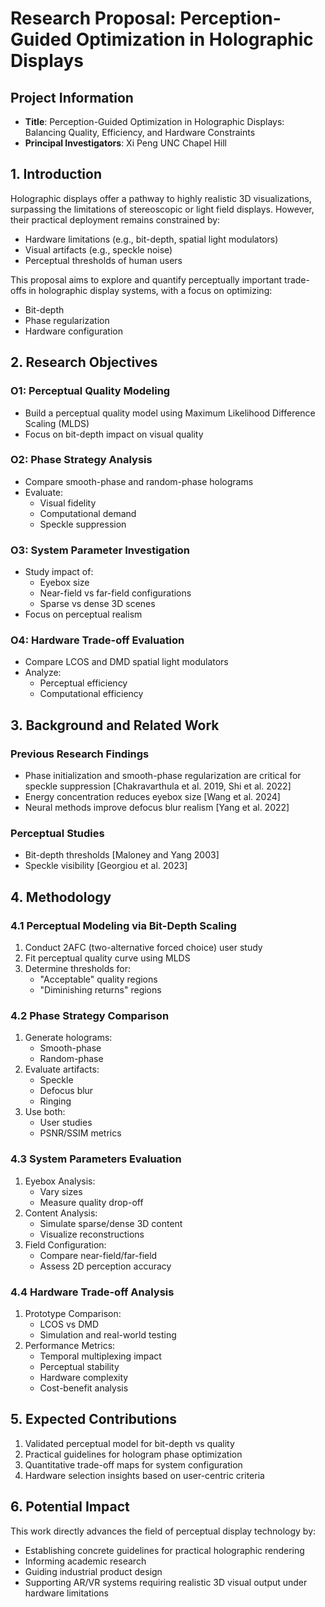 # Research Proposal: Perception-Guided Optimization in Holographic Displays

## Project Information
- **Title**: Perception-Guided Optimization in Holographic Displays: Balancing Quality, Efficiency, and Hardware Constraints
- **Principal Investigators**: Xi Peng UNC Chapel Hill

## 1. Introduction
Holographic displays offer a pathway to highly realistic 3D visualizations, surpassing the limitations of stereoscopic or light field displays. However, their practical deployment remains constrained by:

- Hardware limitations (e.g., bit-depth, spatial light modulators)
- Visual artifacts (e.g., speckle noise)
- Perceptual thresholds of human users

This proposal aims to explore and quantify perceptually important trade-offs in holographic display systems, with a focus on optimizing:
- Bit-depth
- Phase regularization
- Hardware configuration

## 2. Research Objectives

### O1: Perceptual Quality Modeling
- Build a perceptual quality model using Maximum Likelihood Difference Scaling (MLDS)
- Focus on bit-depth impact on visual quality

### O2: Phase Strategy Analysis
- Compare smooth-phase and random-phase holograms
- Evaluate:
  - Visual fidelity
  - Computational demand
  - Speckle suppression

### O3: System Parameter Investigation
- Study impact of:
  - Eyebox size
  - Near-field vs far-field configurations
  - Sparse vs dense 3D scenes
- Focus on perceptual realism

### O4: Hardware Trade-off Evaluation
- Compare LCOS and DMD spatial light modulators
- Analyze:
  - Perceptual efficiency
  - Computational efficiency

## 3. Background and Related Work

### Previous Research Findings
- Phase initialization and smooth-phase regularization are critical for speckle suppression [Chakravarthula et al. 2019, Shi et al. 2022]
- Energy concentration reduces eyebox size [Wang et al. 2024]
- Neural methods improve defocus blur realism [Yang et al. 2022]

### Perceptual Studies
- Bit-depth thresholds [Maloney and Yang 2003]
- Speckle visibility [Georgiou et al. 2023]

## 4. Methodology

### 4.1 Perceptual Modeling via Bit-Depth Scaling
1. Conduct 2AFC (two-alternative forced choice) user study
2. Fit perceptual quality curve using MLDS
3. Determine thresholds for:
   - "Acceptable" quality regions
   - "Diminishing returns" regions

### 4.2 Phase Strategy Comparison
1. Generate holograms:
   - Smooth-phase
   - Random-phase
2. Evaluate artifacts:
   - Speckle
   - Defocus blur
   - Ringing
3. Use both:
   - User studies
   - PSNR/SSIM metrics

### 4.3 System Parameters Evaluation
1. Eyebox Analysis:
   - Vary sizes
   - Measure quality drop-off
2. Content Analysis:
   - Simulate sparse/dense 3D content
   - Visualize reconstructions
3. Field Configuration:
   - Compare near-field/far-field
   - Assess 2D perception accuracy

### 4.4 Hardware Trade-off Analysis
1. Prototype Comparison:
   - LCOS vs DMD
   - Simulation and real-world testing
2. Performance Metrics:
   - Temporal multiplexing impact
   - Perceptual stability
   - Hardware complexity
   - Cost-benefit analysis

## 5. Expected Contributions
1. Validated perceptual model for bit-depth vs quality
2. Practical guidelines for hologram phase optimization
3. Quantitative trade-off maps for system configuration
4. Hardware selection insights based on user-centric criteria

## 6. Potential Impact
This work directly advances the field of perceptual display technology by:
- Establishing concrete guidelines for practical holographic rendering
- Informing academic research
- Guiding industrial product design
- Supporting AR/VR systems requiring realistic 3D visual output under hardware limitations